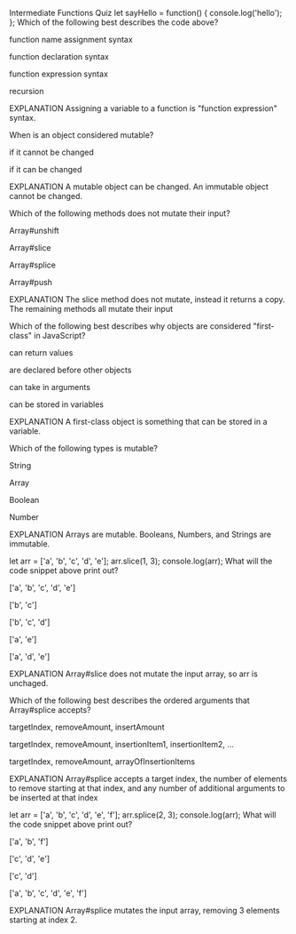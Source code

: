 Intermediate Functions Quiz
let sayHello = function() {
console.log('hello');
};
Which of the following best describes the code above?

function name assignment syntax

function declaration syntax

function expression syntax

recursion

EXPLANATION
Assigning a variable to a function is "function expression" syntax.

When is an object considered mutable?

if it cannot be changed

if it can be changed

EXPLANATION
A mutable object can be changed. An immutable object cannot be changed.

Which of the following methods does not mutate their input?

Array#unshift

Array#slice

Array#splice

Array#push

EXPLANATION
The slice method does not mutate, instead it returns a copy. The remaining methods all mutate their input

Which of the following best describes why objects are considered "first-class" in JavaScript?

can return values

are declared before other objects

can take in arguments

can be stored in variables

EXPLANATION
A first-class object is something that can be stored in a variable.

Which of the following types is mutable?

String

Array

Boolean

Number

EXPLANATION
Arrays are mutable. Booleans, Numbers, and Strings are immutable.

let arr = ['a', 'b', 'c', 'd', 'e'];
arr.slice(1, 3);
console.log(arr);
What will the code snippet above print out?

['a', 'b', 'c', 'd', 'e']

['b', 'c']

['b', 'c', 'd']

['a', 'e']

['a', 'd', 'e']

EXPLANATION
Array#slice does not mutate the input array, so arr is unchaged.

Which of the following best describes the ordered arguments that Array#splice accepts?

targetIndex, removeAmount, insertAmount

targetIndex, removeAmount, insertionItem1, insertionItem2, ...

targetIndex, removeAmount, arrayOfInsertionItems

EXPLANATION
Array#splice accepts a target index, the number of elements to remove starting at that index, and any number of additional arguments to be inserted at that index

let arr = ['a', 'b', 'c', 'd', 'e', 'f'];
arr.splice(2, 3);
console.log(arr);
What will the code snippet above print out?

['a', 'b', 'f']

['c', 'd', 'e']

['c', 'd']

['a', 'b', 'c', 'd', 'e', 'f']

EXPLANATION
Array#splice mutates the input array, removing 3 elements starting at index 2.
